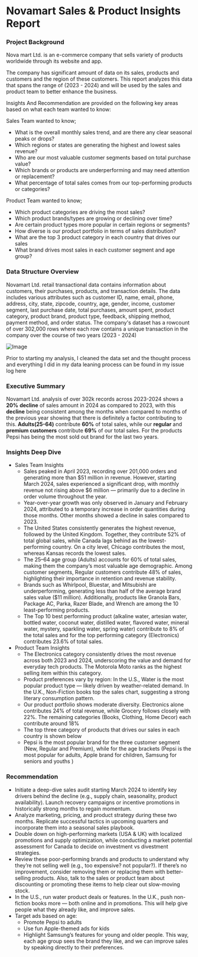 # Novamart Sales & Product Insights Report
### Project Background
Nova mart Ltd. is an e-commerce company that sells variety of products worldwide through its website and app.

The company has significant amount of data on its sales, products and customers and the region of these customers. This report analyzes this data that spans the range of (2023 - 2024) and will be used by the sales and product team to better enhance the business.

Insights And Recommendation are provided on the following key areas based on what each team wanted to know:

 Sales Team wanted to know;
  - What is the overall monthly sales trend, and are there any clear seasonal peaks or drops?
  - Which regions or states are generating the highest and lowest sales revenue?
  - Who are our most valuable customer segments based on total purchase value?
  - Which brands or products are underperforming and may need attention or replacement?
  - What percentage of total sales comes from our top-performing products or categories?

 Product Team wanted to know;
  - Which product categories are driving the most sales?
  - Which product brands/types are growing or declining over time?
  - Are certain product types more popular in certain regions or segments?
  - How diverse is our product portfolio in terms of sales distribution?
  - What are the top 3 product category in each country that drives our sales
  - What brand drives most sales in each customer segment and age group? 

### Data Structure Overview
  Novamart Ltd. retail transactional data contains information about customers, their purchases, products, and transaction details. The data includes various attributes such as customer ID, name, email, phone, address, city, state, zipcode, country, age, gender, income, customer segment, last purchase date, total purchases, amount spent, product category, product brand, product type, feedback, shipping method, payment method, and order status.
  The company's dataset has a rowcount of over 302,000 rows where each row contains a unique transaction in the company over the course of two years (2023 - 2024)

![Image](https://github.com/user-attachments/assets/c3ad35b3-47f1-4dee-baab-a872e6e9a6c0)

Prior to starting my analysis, I cleaned the data set and the thought process and everything I did in my data leaning process can be found in my issue log here



###   Executive Summary
Novamart Ltd. analysis of over 302k records across 2023-2024 shows a **20%** **decline** of sales amount in 2024 as compared to 2023, with this **decline** being consistent among the months when compared to months of the previous year showing that there is definitely a factor contributing to this. **Adults(25-64)** contribute **60%** of total sales, while our **regular** and **premium customers** contribute **69%** of our total sales.
    For the products Pepsi has being the most sold out brand for the last two years.

###   Insights Deep Dive
   - Sales Team Insights 
     - Sales peaked in April 2023, recording over 201,000 orders and generating more than $51 million in revenue.
However, starting March 2024, sales experienced a significant drop, with monthly revenue not rising above $6 million — primarily due to a decline in order volume throughout the year.
     - Year-over-year growth was only observed in January and February 2024, attributed to a temporary increase in order quantities during those months.
Other months showed a decline in sales compared to 2023.
     - The United States consistently generates the highest revenue, followed by the United Kingdom. Together, they contribute 52% of total global sales, while Canada lags behind as the lowest-performing country.
On a city level, Chicago contributes the most, whereas Kansas records the lowest sales.
     - The 25–64 age group (Adults) accounts for 60% of total sales, making them the company’s most valuable age demographic. Among customer segments, Regular customers contribute 48% of sales, highlighting their importance in retention and revenue stability.
     - Brands such as Whirlpool, Bluestar, and Mitsubishi are underperforming, generating less than half of the average brand sales value ($11 million).
Additionally, products like Granola Bars, Package AC, Parka, Razer Blade, and Wrench are among the 10 least-performing products.
     - The Top 10 best performing product (alkaline water, artesian water, bottled water, coconut water, distilled water, flavored water, mineral water, mystery, sparkling water, spring water) contribute to 8% of the total sales and for the top performing category (Electronics) contributes 23.6% of total sales.
   - Product Team Insights
     - The Electronics category consistently drives the most revenue across both 2023 and 2024, underscoring the value and demand for everyday tech products.
The Motorola Moto ranks as the highest selling item within this category.
     - Product preferences vary by region:
In the U.S., Water is the most popular product type — likely driven by weather-related demand.
In the U.K., Non-Fiction books top the sales chart, suggesting a strong literary consumption pattern.
     - Our product portfolio shows moderate diversity. Electronics alone contributes 24% of total revenue, while Grocery follows closely with 22%. The remaining categories (Books, Clothing, Home Decor) each contribute around 18%
     - The top three category of products that drives our sales in each country is shown below
     - Pepsi is the most popular brand for the three customer segment (New, Regular and Premium), while for the age brackets (Pepsi is the most popular for adults, Apple brand for children, Samsung for seniors and youths )

### Recommendation
   - Initiate a deep-dive sales audit starting March 2024 to identify key drivers behind the decline (e.g., supply chain, seasonality, product availability).
Launch recovery campaigns or incentive promotions in historically strong months to regain momentum.
   - Analyze marketing, pricing, and product strategy during these two months. Replicate successful tactics in upcoming quarters and incorporate them into a seasonal sales playbook.
   - Double down on high-performing markets (USA & UK) with localized promotions and supply optimization, while conducting a market potential assessment for Canada to decide on investment vs divestment strategies.
   - Review these poor-performing brands and products to understand why they’re not selling well (e.g., too expensive? not popular?). If there’s no improvement, consider removing them or replacing them with better-selling products. Also, talk to the sales or product team about discounting or promoting these items to help clear out slow-moving stock.
   - In the U.S., run water product deals or features. In the U.K., push non-fiction books more — both online and in promotions. This will help give people what they already like, and improve sales.
   - Target ads based on age:
     - Promote Pepsi to adults
     - Use fun Apple-themed ads for kids
     - Highlight Samsung’s features for young and older people. This way, each age group sees the brand they like, and we can improve sales by speaking directly to their preferences.

          



          

 
